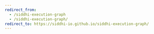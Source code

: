 ```yaml
---
redirect_from:
  - /siddhi-execution-graph
  - /siddhi-execution-graph/
redirect_to: https://siddhi-io.github.io/siddhi-execution-graph/
---
```

